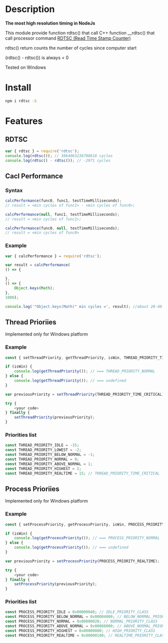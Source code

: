 # Description

**The most high resolution timing in NodeJs**

This module provide function rdtsc() that call C++ function __rdtsc() that call processor command [RDTSC (Read Time Stamp Counter)](https://en.wikipedia.org/wiki/Time_Stamp_Counter)

rdtsc() return counts the number of cycles since computer start

(rdtsc() - rdtsc()) is always < 0

Tested on Windows

# Install

```bash
npm i rdtsc -S
```
# Features

## RDTSC

```js
var { rdtsc } = require('rdtsc');
console.log(rdtsc()); // 3864063236708616 cycles
console.log(rdtsc() - rdtsc()); // -2971 cycles
```

## Cacl Performance

### Syntax
```js
calcPerformance(func0, func1, testTimeMilliseconds);
// result = <min cycles of func1> - <min cycles of func0>;

calcPerformance(null, func1, testTimeMilliseconds);
// result = <min cycles of func1>;

calcPerformance(func0, null, testTimeMilliseconds);
// result = <min cycles of func0>
```

### Example
```js
var { calcPerformance } = require('rdtsc');

var result = calcPerformance(
() => {

},
() => {
	Object.keys(Math);
},
1000);

console.log('"Object.keys(Math)" min cycles =', result); //about 20-40 cycles
```

## Thread Prioriies

Implemented only for Windows platform

### Example

```js
const { setThreadPriority, getThreadPriority, isWin, THREAD_PRIORITY_TIME_CRITICAL } = require('rdtsc');

if (isWin) {
	console.log(getThreadPriority()); // === THREAD_PRIORITY_NORMAL
} else {
	console.log(getThreadPriority()); // === undefined
}

var previousPriority = setThreadPriority(THREAD_PRIORITY_TIME_CRITICAL);

try {
	<your code>
} finally {
	setThreadPriority(previousPriority);
}
```

### Priorities list
```js
const THREAD_PRIORITY_IDLE = -15;
const THREAD_PRIORITY_LOWEST = -2;
const THREAD_PRIORITY_BELOW_NORMAL = -1;
const THREAD_PRIORITY_NORMAL = 0;
const THREAD_PRIORITY_ABOVE_NORMAL = 1;
const THREAD_PRIORITY_HIGHEST = 2;
const THREAD_PRIORITY_REALTIME = 15; // THREAD_PRIORITY_TIME_CRITICAL
```

## Process Prioriies

Implemented only for Windows platform

### Example

```js
const { setProcessPriority, getProcessPriority, isWin, PROCESS_PRIORITY_REALTIME } = require('rdtsc');

if (isWin) {
	console.log(getProcessPriority()); // === PROCESS_PRIORITY_NORMAL
} else {
	console.log(getProcessPriority()); // === undefined
}

var previousPriority = setProcessPriority(PROCESS_PRIORITY_REALTIME);

try {
	<your code>
} finally {
	setProcessPriority(previousPriority);
}
```

### Priorities list
```js
const PROCESS_PRIORITY_IDLE = 0x00000040; // IDLE_PRIORITY_CLASS
const PROCESS_PRIORITY_BELOW_NORMAL = 0x00004000; // BELOW_NORMAL_PRIORITY_CLASS
const PROCESS_PRIORITY_NORMAL = 0x00000020; // NORMAL_PRIORITY_CLASS
const PROCESS_PRIORITY_ABOVE_NORMAL = 0x00008000; // ABOVE_NORMAL_PRIORITY_CLASS
const PROCESS_PRIORITY_HIGHEST = 0x00000080; // HIGH_PRIORITY_CLASS
const PROCESS_PRIORITY_REALTIME = 0x00000100; // REALTIME_PRIORITY_CLASS
```
